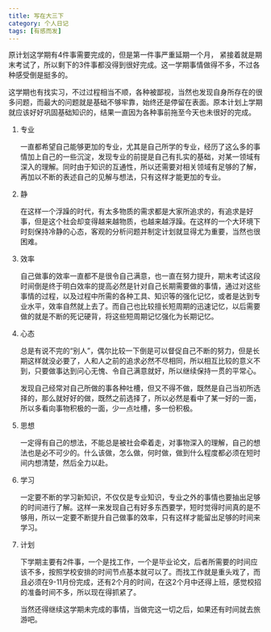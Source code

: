 ```yaml
---
title: 写在大三下
category: 个人日记
tags: [有感而发]
---
```


原计划这学期有4件事需要完成的，但是第一件事严重延期一个月， 紧接着就是期末考试了，所以剩下的3件事都没得到很好完成。这一学期事情做得不多，不过各种感受倒是挺多的。

这学期也有找实习，不过过程相当不顺，各种被鄙视，当然也发现自身所存在的很多问题，而最大的问题就是基础不够牢靠，始终还是停留在表面。原本计划上学期就应该好好巩固基础知识的，结果一直因为各种事前拖至今天也未很好的完成。


1. 专业

    一直都希望自己能够更加的专业，尤其是自己所学的专业，经历了这么多的事情加上自己的一些沉淀，发现专业的前提是自己有扎实的基础，对某一领域有深入的理解。同时由于知识的互通性，所以还需要对相关领域有足够的了解，再加以不断的表述自己的见解与想法，只有这样才能更加的专业。

2. 静

    在这样一个浮躁的时代，有太多物质的需求都是大家所追求的，有追求是好事，但是这个社会却变得越来越物质，也越来越浮躁。在这样的一个大环境下时刻保持冷静的心态，客观的分析问题并制定计划就显得尤为重要，当然也很困难。

3. 效率

    自己做事的效率一直都不是很令自己满意，也一直在努力提升，期末考试这段时间倒是终于明白效率的提高必然是针对自己长期需要做的事情，通过对这些事情的过程，以及过程中所需的各种工具、知识等的强化记忆，或者是达到专业水平，效率自然就上去了。而自己也比较擅长短周期的迅速记忆，以后需要做的就是不断的死记硬背，将这些短周期记忆强化为长期记忆。

4. 心态

    总是有说不完的“别人”，偶尔比较一下倒是可以督促自己不断的努力，但是长期这样就没必要了，人和人之前的追求必然不尽相同，所以相互比较的意义不到，只要做事达到问心无愧、令自己满意就好，所以继续保持一贯的平常心。

    发现自己经常对自己所做的事各种吐槽，但又不得不做，既然是自己当初所选择的，那么就好好的做，既然之前选择了，所以必然是看中了某一好的一面，所以多看向事物积极的一面，少一点吐槽，多一份积极。

5. 思想

    一定得有自己的想法，不能总是被社会牵着走，对事物深入的理解，自己的想法也是必不可少的。什么该做，怎么做，何时做，做到什么程度都必须在短时间内想清楚，然后全力以赴。

6. 学习

    一定要不断的学习新知识，不仅仅是专业知识，专业之外的事情也要抽出足够的时间进行了解。这样一来发现自己有好多东西要学，短时觉得时间真的是不够用，所以一定要不断提升自己做事的效率，只有这样才能留出足够的时间来学习。

7. 计划

    下学期主要有2件事，一个是找工作，一个是毕业论文，后者所需要的时间应该不多，按照学校安排的时间节点基本就可以了。而找工作就是重头戏了，而且必须在9-11月份完成，还有2个月的时间，在这2个月中还得上班，感觉校招的准备时间不多，所以现在得抓紧了。

    当然还得继续这学期未完成的事情，当做完这一切之后，如果还有时间就去旅游吧。
